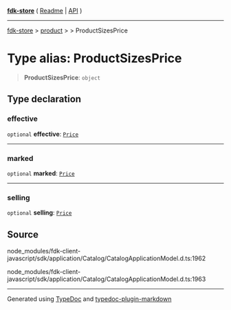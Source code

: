 [**fdk-store**](../../../README.md) ( [Readme](../../../README.md) \| [API](../../../API.md) )

---

[fdk-store](../../../API.md) > [product](../../README.md) > [<internal>](../README.md) > ProductSizesPrice

# Type alias: ProductSizesPrice

> **ProductSizesPrice**: `object`

## Type declaration

### effective

`optional` **effective**: [`Price`](type-alias.Price.md)

---

### marked

`optional` **marked**: [`Price`](type-alias.Price.md)

---

### selling

`optional` **selling**: [`Price`](type-alias.Price.md)

## Source

node_modules/fdk-client-javascript/sdk/application/Catalog/CatalogApplicationModel.d.ts:1962

node_modules/fdk-client-javascript/sdk/application/Catalog/CatalogApplicationModel.d.ts:1963

---

Generated using [TypeDoc](https://typedoc.org/) and [typedoc-plugin-markdown](https://www.npmjs.com/package/typedoc-plugin-markdown)
